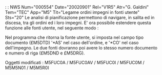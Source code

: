  :  : NWS Num="000554" Date="20020901" Rel="V1R5" Atr="G. Galdini" Tem="TEC" App="M5" Tit="Legame ordini impegni in fonti utente" Sts="20"
Le analisi di pianificazione permettono di navigare, in salita ed in discesa, tra gli ordini ed i loro impegni. E' ora possibile estendere questa funzione alle fonti utente, nel seguente modo : 

Nel programma che ritorna la fonte utente, si imposta nel campo tipo documento (£M5DTD) '*AS' nel caso dell'ordine, e '*CO' nel caso dell'impegno. Le due fonti  dovranno poi avere lo stesso numero
documento e numero di riga (£M5DND e £M5DRG).


Oggetti modificati : 
M5FUC0A / M5FUC0AV / M5FUC0I / M5FUC0M / M5M5N01 / M5M5R0I
